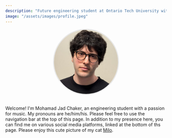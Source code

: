 ```yaml
---
description: "Future engineering student at Ontario Tech University with interests in music and gaming."
image: "/assets/images/profile.jpeg"
---
```


<div style="text-align: center; margin-bottom: 30px;">
  <img src="/assets/images/profile.jpeg" alt="Mohamad Jad Chaker" style="width: 200px; height: 200px; border-radius: 50%; object-fit: cover; border: 3px solid #e8e8e8;">
</div>

Welcome! I'm Mohamad Jad Chaker, an engineering student with a passion for music. My pronouns are he/him/his. Please feel free to use the navigation bar at the top of this page. In addition to my presence here, you can find me on various social media platforms, linked at the bottom of ths page. Please enjoy this cute picture of my cat [Milo](/assets/images/Milo.jpeg).